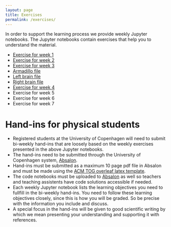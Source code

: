 ```yaml
---
layout: page
title: Exercises
permalink: /exercises/
---
```


<p>
In order to support the learning process we provide weekly Jupyter notebooks. The Jupyter notebooks contain exercises that help you to understand the material. 
</p>
<ul>
    <li><a href="{{ '/assets/notebooks/week1.ipynb' | relative_url }}">Exercise for week  1</a></li>
    <li><a href="{{ '/assets/notebooks/week2.ipynb' | relative_url }}">Exercise  for week 2</a></li>
    <li><a href="{{ '/assets/notebooks/week3.ipynb' | relative_url }}">Exercise  for week 3</a></li>
    <li><a href="{{ '/assets/notebooks/armadillo.obj' | relative_url }}">Armadillo file</a></li>
    <li><a href="{{ '/assets/notebooks/left_brain.stl' | relative_url }}">Left brain file</a></li>
    <li><a href="{{ '/assets/notebooks/right_brain.stl' | relative_url }}">Right brain file</a></li>
    <li><a href="{{ '/assets/notebooks/week4.ipynb' | relative_url }}">Exercise  for week 4</a></li>
    <li>Exercise  for week 5</li>
    <li>Exercise  for week 6</li>
    <li>Exercise  for week 7</li>
</ul>


<h1>Hand-ins for physical students</h1>

<ul>
    <li>Registered students at the University of Copenhagen will need to submit bi-weekly hand-ins that are loosely based on the weekly exercises presented in the above Jupyter notebooks.</li>
    <li> The hand-ins need to be submitted through the University of Copenhagen system,  <a href="https://absalon.ku.dk/courses/72771">Absalon</a>.</li>
    <li> Hand-ins must be submitted as a maximum 10 page pdf file in Absalon and must be made using the <a href="https://www.overleaf.com/latex/templates/association-for-computing-machinery-acm-large-2-column-format-template/qwcgpbmkkvpq">ACM TOG overleaf latex template</a>.</li>
    <li> The code notebooks must be uploaded to <a href="https://absalon.ku.dk/courses/72771">Absalon</a> as well so teachers and teaching assistents have code solutions accessible if needed.</li>
    <li> Each weekly Jupyter notebook lists the learning objectives you need to fullfill in the bi-weekly hand-ins. You need to follow these learning objectives closely, since this is how you will be graded. So be precise with the information you include and discuss. </li>
    <li> A special focus in the hand-ins will be given to good scientific writing by which we mean presenting your understanding and supporting it with references.</li>
</ul>




